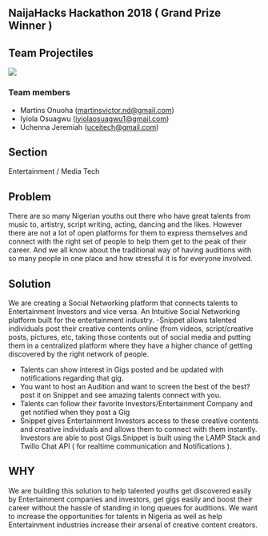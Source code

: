 
## NaijaHacks Hackathon 2018 ( Grand Prize Winner )
## Team Projectiles

<img src="https://scontent-los2-1.xx.fbcdn.net/v/t1.0-9/47112787_346476449480203_4598668148646871040_n.png?_nc_cat=106&_nc_ht=scontent-los2-1.xx&oh=f483373578346c185fef11388108272a&oe=5C719716" />

### Team members

- Martins Onuoha (martinsvictor.nd@gmail.com)
- Iyiola Osuagwu (iyiolaosuagwu1@gmail.com)
- Uchenna Jeremiah (ucejtech@gmail.com)

## Section
Entertainment / Media Tech

## Problem

There are so many Nigerian youths out there who have great talents from music to, artistry, script writing, acting, dancing and the likes. However there are not a lot of open platforms for them to express themselves and connect with the right set of people to help them get to the peak of their career. And we all know about the traditional way of having auditions with so many people in one place and how stressful it is for everyone involved.

## Solution
We are creating a Social Networking platform that connects talents to Entertainment Investors and vice versa.
 An Intuitive Social Networking platform built for the entertainment industry.
-Snippet allows talented individuals post their creative contents online (from videos, script/creative posts, pictures, etc, taking those contents out of social media and putting them in a centralized platform where they have a higher chance of getting discovered by the right network of people.
- Talents can show interest in Gigs posted and be updated with notifications regarding that gig.
- You want to host an Audition and want to screen the best of the best? post it on Snippet and see amazing talents connect with you.
- Talents can follow their favorite Investors/Entertainment Company and get notified when they post a Gig
- Snippet gives Entertainment Investors access to these creative contents and creative individuals and allows them to connect with them instantly. Investors are able to post Gigs.Snippet is built using the LAMP Stack and Twillo Chat API ( for realtime communication and Notifications ).

## WHY

We are building this solution to help talented youths get discovered easily by Entertainment companies and investors, get gigs easily and boost their career without the hassle of standing in long queues for auditions.
We want to increase the opportunities for talents in Nigeria as well as help Entertainment industries increase their arsenal of creative content creators.


